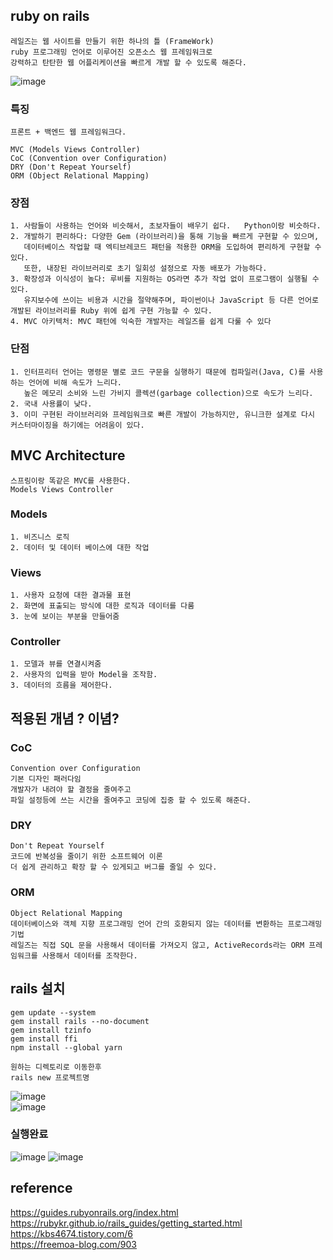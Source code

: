 ## ruby on rails
    레일즈는 웹 사이트를 만들기 위한 하나의 틀 (FrameWork)
    ruby 프로그래밍 언어로 이루어진 오픈소스 웹 프레임워크로
    강력하고 탄탄한 웹 어플리케이션을 빠르게 개발 할 수 있도록 해준다.
![image](https://user-images.githubusercontent.com/22822369/186697368-246e01c2-bac4-43bc-8200-e37e8869e542.png)

### 특징
    프론트 + 백엔드 웹 프레임워크다. 
    
    MVC (Models Views Controller)
    CoC (Convention over Configuration)
    DRY (Don't Repeat Yourself)
    ORM (Object Relational Mapping)

### 장점
    1. 사람들이 사용하는 언어와 비슷해서, 초보자들이 배우기 쉽다.   Python이랑 비슷하다.
    2. 개발하기 편리하다: 다양한 Gem (라이브러리)을 통해 기능을 빠르게 구현할 수 있으며, 
       데이터베이스 작업할 때 엑티브레코드 패턴을 적용한 ORM을 도입하여 편리하게 구현할 수 있다. 
       또한, 내장된 라이브러리로 초기 일회성 설정으로 자동 배포가 가능하다.
    3. 확장성과 이식성이 높다: 루비를 지원하는 OS라면 추가 작업 없이 프로그램이 실행될 수 있다. 
       유지보수에 쓰이는 비용과 시간을 절약해주며, 파이썬이나 JavaScript 등 다른 언어로 개발된 라이브러리를 Ruby 위에 쉽게 구현 가능할 수 있다.
    4. MVC 아키텍처: MVC 패턴에 익숙한 개발자는 레일즈를 쉽게 다룰 수 있다

### 단점 
    1. 인터프리터 언어는 명령문 별로 코드 구문을 실행하기 때문에 컴파일러(Java, C)를 사용하는 언어에 비해 속도가 느리다.
       높은 메모리 소비와 느린 가비지 콜렉션(garbage collection)으로 속도가 느리다.
    2. 국내 사용률이 낮다.
    3. 이미 구현된 라이브러리와 프레임워크로 빠른 개발이 가능하지만, 유니크한 설계로 다시 커스터마이징을 하기에는 어려움이 있다.

## MVC Architecture
    스프링이랑 똑같은 MVC를 사용한다.
    Models Views Controller

### Models
    1. 비즈니스 로직
    2. 데이터 및 데이터 베이스에 대한 작업
### Views
    1. 사용자 요청에 대한 결과물 표현
    2. 화면에 표출되는 방식에 대한 로직과 데이터를 다룸
    3. 눈에 보이는 부분을 만들어줌
### Controller
    1. 모델과 뷰를 연결시켜줌
    2. 사용자의 입력을 받아 Model을 조작함.
    3. 데이터의 흐름을 제어한다.

## 적용된 개념 ? 이념?
### CoC
    Convention over Configuration
    기본 디자인 패러다임    
    개발자가 내려야 할 결정을 줄여주고 
    파일 설정등에 쓰는 시간을 줄여주고 코딩에 집중 할 수 있도록 해준다. 

### DRY
    Don't Repeat Yourself 
    코드에 반복성을 줄이기 위한 소프트웨어 이론
    더 쉽게 관리하고 확장 할 수 있게되고 버그를 줄일 수 있다.

### ORM
    Object Relational Mapping
    데이터베이스와 객체 지향 프로그래밍 언어 간의 호환되지 않는 데이터를 변환하는 프로그래밍 기법 
    레일즈는 직접 SQL 문을 사용해서 데이터를 가져오지 않고, ActiveRecords라는 ORM 프레임워크를 사용해서 데이터를 조작한다.


## rails 설치
    gem update --system
    gem install rails --no-document
    gem install tzinfo
    gem install ffi
    npm install --global yarn

    원하는 디렉토리로 이동한후
    rails new 프로젝트명
![image](https://user-images.githubusercontent.com/22822369/186462068-a5a92c19-cf94-4c61-b985-c170eb88ab3e.png)  
![image](https://user-images.githubusercontent.com/22822369/186462628-236e12c8-dece-462d-99dc-9651cbb1e4a8.png)

### 실행완료
![image](https://user-images.githubusercontent.com/22822369/186692504-a27baba5-8795-46eb-8b5c-acecb8041b47.png)
![image](https://user-images.githubusercontent.com/22822369/186692679-1f045a90-dcd2-44fe-b409-be8a9e7a46ab.png)


## reference
https://guides.rubyonrails.org/index.html  
https://rubykr.github.io/rails_guides/getting_started.html  
https://kbs4674.tistory.com/6  
https://freemoa-blog.com/903  